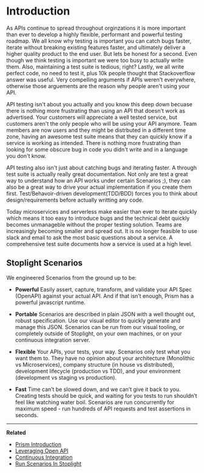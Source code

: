 # Introduction

As APIs continue to spread throughout orginzations it is more important than ever to develop a highly flexible, performant and powerful testing roadmap. We all know why testing is important you can catch bugs faster, iterate without breaking existing features faster, and ultimately deliver a higher quality product to the end user. But lets be honest for a second. Even though we think testing is important we were too busy to actually write them. Also, maintaining a test suite is tedious, right? Lastly, we all write perfect code, no need to test it, plus 10k people thought that Stackoverflow answer was useful. Very compelling arguments if APIs weren't everywhere, otherwise those arguements are the reason why people aren't using your API.

API testing isn't about you actually and you know this deep down becuase there is nothing more frustrating than using an API that doesn't work as advertised. Your customers will appreciate a well tested service, but customers aren't the only people who will be using your API anymore. Team members are now users and they might be distrbuted in a different time zone, having an awesome test suite means that they can quickly know if a service is working as intended. There is nothing more frustrating than looking for some obscure bug in code you didn't write and in a language you don't know.

API testing also isn't just about catching bugs and iterating faster. A through test suite is actually really great documentation. Not only are test a great way to understand how an API works under certain Scenarios ;), they can also be a great way to drive your actual implementation if you create them first. Test/Behavoir-driven development(TDD/BDD) forces you to think about design/requirements before actually writting any code.

Today microservices and serverless make easier than ever to iterate quickly which means it too easy to introduce bugs and the technical debt quickly becomes unmanageble without the proper testing solution. Teams are increasingly becoming smaller and spread out. It is no longer feasible to use slack and email to ask the most basic questions about a service. A comprehensive test suite documents how a service is used at a high level.

## Stoplight Scenarios

We engineered Scenarios from the ground up to be:

* **Powerful** Easily assert, capture, transform, and validate your API Spec (OpenAPI) against your actual API. And if that isn’t enough, Prism has a powerful javascript runtime.

* **Portable** Scenarios are described in plain JSON with a well thought out, robust specification. Use our visual editor to quickly generate and manage this JSON. Scenarios can be run from our visual tooling, or completely outside of Stoplight, on your own machines, or on your continuous integration server.

* **Flexible** Your APIs, your tests, your way. Scenarios only test what you want them to. They have no opinion about your architecture (Monolithic vs Microservices), company structure (in house vs distributed), development lifecycle (production vs TDD), and your environment (development vs staging vs production).

* **Fast** Time can’t be slowed down, and we can’t give it back to you. Creating tests should be quick, and waiting for you tests to run shouldn’t feel like watching water boil. Scenarios are run concurrently for maximum speed - run hundreds of API requests and test assertions in seconds.

---

**Related**

* [Prism Introduction](../prism/overview.md)
* [Leveraging Open API](levergage-openapi.md)
* [Continuous Integration](continuous-integration.md)
* [Run Scenarios In Stoplight](run-test-stoplight.md)
